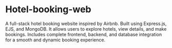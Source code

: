 # Hotel-booking-web
A full-stack hotel booking website inspired by Airbnb. Built using Express.js, EJS, and MongoDB. It allows users to explore hotels, view details, and make bookings. Includes complete frontend, backend, and database integration for a smooth and dynamic booking experience.
